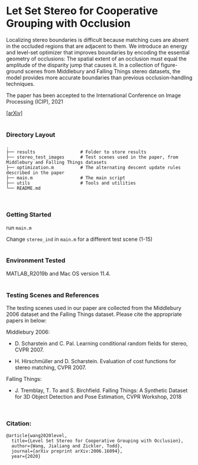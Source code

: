 # Let Set Stereo for Cooperative Grouping with Occlusion

Localizing stereo boundaries is difficult because matching cues are absent in the occluded regions that are adjacent to them. 
We introduce an energy and level-set optimizer that improves boundaries by encoding the essential geometry of occlusions: 
The spatial extent of an occlusion must equal the amplitude of the disparity jump that causes it. 
In a collection of figure-ground scenes from Middlebury and Falling Things stereo datasets, 
the model provides more accurate boundaries than previous occlusion-handling techniques. 

The paper has been accepted to the International Conference on Image Processing (ICIP), 2021

[[arXiv]](https://arxiv.org/pdf/2006.16094.pdf) <br /><br />

### Directory Layout


    .
    ├── results                 # Folder to store results
    ├── stereo_test_images      # Test scenes used in the paper, from Middlebury and Falling Things datasets
    ├── optimization.m          # The alternating descent update rules described in the paper
    ├── main.m                  # The main script
    ├── utils                   # Tools and utilities
    └── README.md

<br />

### Getting Started
run `main.m`

Change `stereo_ind` in `main.m` for a different test scene (1-15)  <br /> <br />


### Environment Tested
MATLAB_R2019b and Mac OS version 11.4.  <br /><br />


### Testing Scenes and References
The testing scenes used in our paper are collected from the Middlebury 2006 dataset and the Falling Things dataset.
Please cite the appropriate papers in below:

Middlebury 2006:

* D. Scharstein and C. Pal. Learning conditional random fields for stereo, CVPR 2007.

* H. Hirschmüller and D. Scharstein. Evaluation of cost functions for stereo matching, CVPR 2007.

Falling Things:

* J. Tremblay, T. To and S. Birchfield. Falling Things: A Synthetic Dataset for 3D Object Detection and Pose Estimation, CVPR Workshop, 2018 

<br />

### Citation:

```
@article{wang2020level,
  title={Level Set Stereo for Cooperative Grouping with Occlusion},
  author={Wang, Jialiang and Zickler, Todd},
  journal={arXiv preprint arXiv:2006.16094},
  year={2020}
```


